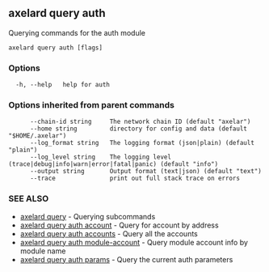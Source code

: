 ## axelard query auth

Querying commands for the auth module

```
axelard query auth [flags]
```

### Options

```
  -h, --help   help for auth
```

### Options inherited from parent commands

```
      --chain-id string     The network chain ID (default "axelar")
      --home string         directory for config and data (default "$HOME/.axelar")
      --log_format string   The logging format (json|plain) (default "plain")
      --log_level string    The logging level (trace|debug|info|warn|error|fatal|panic) (default "info")
      --output string       Output format (text|json) (default "text")
      --trace               print out full stack trace on errors
```

### SEE ALSO

- [axelard query](axelard_query.md)	 - Querying subcommands
- [axelard query auth account](axelard_query_auth_account.md)	 - Query for account by address
- [axelard query auth accounts](axelard_query_auth_accounts.md)	 - Query all the accounts
- [axelard query auth module-account](axelard_query_auth_module-account.md)	 - Query module account info by module name
- [axelard query auth params](axelard_query_auth_params.md)	 - Query the current auth parameters
